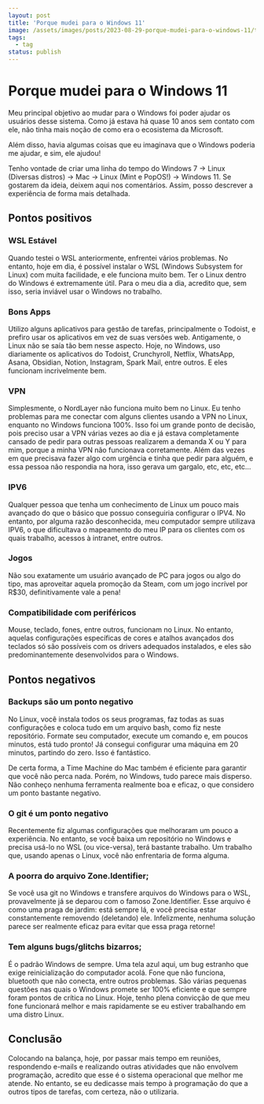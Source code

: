 ```yaml
---
layout: post
title: 'Porque mudei para o Windows 11'
image: /assets/images/posts/2023-08-29-porque-mudei-para-o-windows-11/thumbnail.webp
tags:
  - tag
status: publish
---
```

# Porque mudei para o Windows 11

Meu principal objetivo ao mudar para o Windows foi poder ajudar os usuários desse sistema. Como já estava há quase 10 anos sem contato com ele, não tinha mais noção de como era o ecosistema da Microsoft.

Além disso, havia algumas coisas que eu imaginava que o Windows poderia me ajudar, e sim, ele ajudou!

Tenho vontade de criar uma linha do tempo do Windows 7 -> Linux (Diversas distros) -> Mac -> Linux (Mint e PopOS!) -> Windows 11. Se gostarem da ideia, deixem aqui nos comentários. Assim, posso descrever a experiência de forma mais detalhada.

## Pontos positivos

### WSL Estável

Quando testei o WSL anteriormente, enfrentei vários problemas. No entanto, hoje em dia, é possível instalar o WSL (Windows Subsystem for Linux) com muita facilidade, e ele funciona muito bem. Ter o Linux dentro do Windows é extremamente útil. Para o meu dia a dia, acredito que, sem isso, seria inviável usar o Windows no trabalho.

### Bons Apps

Utilizo alguns aplicativos para gestão de tarefas, principalmente o Todoist, e prefiro usar os aplicativos em vez de suas versões web. Antigamente, o Linux não se saía tão bem nesse aspecto. Hoje, no Windows, uso diariamente os aplicativos do Todoist, Crunchyroll, Netflix, WhatsApp, Asana, Obsidian, Notion, Instagram, Spark Mail, entre outros. E eles funcionam incrivelmente bem.

### VPN

Simplesmente, o NordLayer não funciona muito bem no Linux. Eu tenho problemas para me conectar com alguns clientes usando a VPN no Linux, enquanto no Windows funciona 100%. Isso foi um grande ponto de decisão, pois preciso usar a VPN várias vezes ao dia e já estava completamente cansado de pedir para outras pessoas realizarem a demanda X ou Y para mim, porque a minha VPN não funcionava corretamente. Além das vezes em que precisava fazer algo com urgência e tinha que pedir para alguém, e essa pessoa não respondia na hora, isso gerava um gargalo, etc, etc, etc…

### IPV6

Qualquer pessoa que tenha um conhecimento de Linux um pouco mais avançado do que o básico que possuo conseguiria configurar o IPV4. No entanto, por alguma razão desconhecida, meu computador sempre utilizava IPV6, o que dificultava o mapeamento do meu IP para os clientes com os quais trabalho, acessos à intranet, entre outros.

### Jogos

Não sou exatamente um usuário avançado de PC para jogos ou algo do tipo, mas aproveitar aquela promoção da Steam, com um jogo incrível por R$30, definitivamente vale a pena!

### Compatibilidade com periféricos

Mouse, teclado, fones, entre outros, funcionam no Linux. No entanto, aquelas configurações específicas de cores e atalhos avançados dos teclados só são possíveis com os drivers adequados instalados, e eles são predominantemente desenvolvidos para o Windows.

## Pontos negativos

### Backups são um ponto negativo

No Linux, você instala todos os seus programas, faz todas as suas configurações e coloca tudo em um arquivo bash, como fiz neste repositório. Formate seu computador, execute um comando e, em poucos minutos, está tudo pronto! Já consegui configurar uma máquina em 20 minutos, partindo do zero. Isso é fantástico.

De certa forma, a Time Machine do Mac também é eficiente para garantir que você não perca nada. Porém, no Windows, tudo parece mais disperso. Não conheço nenhuma ferramenta realmente boa e eficaz, o que considero um ponto bastante negativo.

### O git é um ponto negativo

Recentemente fiz algumas configurações que melhoraram um pouco a experiência. No entanto, se você baixa um repositório no Windows e precisa usá-lo no WSL (ou vice-versa), terá bastante trabalho. Um trabalho que, usando apenas o Linux, você não enfrentaria de forma alguma.

### A poorra do arquivo Zone.Identifier;

Se você usa git no Windows e transfere arquivos do Windows para o WSL, provavelmente já se deparou com o famoso Zone.Identifier. Esse arquivo é como uma praga de jardim: está sempre lá, e você precisa estar constantemente removendo (deletando) ele. Infelizmente, nenhuma solução parece ser realmente eficaz para evitar que essa praga retorne!

### Tem alguns bugs/glitchs bizarros;

É o padrão Windows de sempre. Uma tela azul aqui, um bug estranho que exige reinicialização do computador acolá. Fone que não funciona, bluetooth que não conecta, entre outros problemas. São várias pequenas questões nas quais o Windows promete ser 100% eficiente e que sempre foram pontos de crítica no Linux. Hoje, tenho plena convicção de que meu fone funcionará melhor e mais rapidamente se eu estiver trabalhando em uma distro Linux.

## Conclusão

Colocando na balança, hoje, por passar mais tempo em reuniões, respondendo e-mails e realizando outras atividades que não envolvem programação, acredito que esse é o sistema operacional que melhor me atende. No entanto, se eu dedicasse mais tempo à programação do que a outros tipos de tarefas, com certeza, não o utilizaria.
